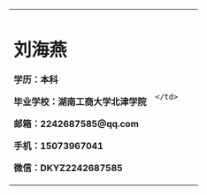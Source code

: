 <table border="0">
  <tr>
    <td width="75%">
      <h1>刘海燕</h1>
      <p><b>学历：本科</b></p>
      <p><b>毕业学校：湖南工商大学北津学院</b></p>
      <p><b>邮箱：2242687585@qq.com</b></p>
      <p><b>手机：15073967041</b></p>
      <p><b>微信：DKYZ2242687585</b></p>
    </td>
    <td width="25%">
        
    </td>
  </tr>
</table>
